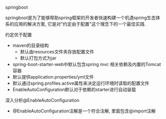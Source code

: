 springboot

springboot是为了能够帮助spring框架的开发者快速构建一个机遇spring生态体系的应用的解决方案, 它是对"约定由于配置"这个理念下的一个最佳实践.

约定优于配置

* maven的目录结构
    * 默认由resources文件夹存放配置文件
    * 默认打包方式为jar
* spring-boot-starter-web中默认包含spring mvc 相关依赖及内置的Tomcat容器
* 默认提供application.properties/yml文件
* 默认通过spring.profiles.active属性来决定运行环境时读取的配置文件
* EnableAutoConfiguration默认对于依赖的starter进行自动装载

深入分析@EnableAutoConfiguration

* @EnableAutoConfiguration注解是一个符合注解, 里面包含@import注解

